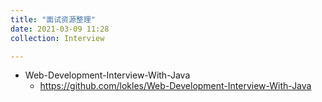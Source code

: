 ```yaml
---
title: "面试资源整理"
date: 2021-03-09 11:28
collection: Interview

---
```



* Web-Development-Interview-With-Java
	* https://github.com/lokles/Web-Development-Interview-With-Java


